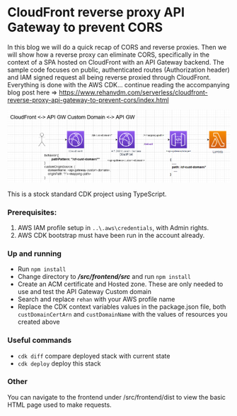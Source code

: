 # CloudFront reverse proxy API Gateway to prevent CORS

In this blog we will do a quick recap of CORS and reverse proxies. Then we will show how a reverse proxy can eliminate
 CORS, specifically in the context of a SPA hosted on CloudFront with an API Gateway backend. The sample code focuses
  on public, authenticated routes (Authorization header) and IAM signed request all being reverse proxied through 
  CloudFront. Everything is done with the AWS CDK... continue reading the accompanying blog post 
  here => https://www.rehanvdm.com/serverless/cloudfront-reverse-proxy-api-gateway-to-prevent-cors/index.html

![CloudFront reverse proxy API Gateway Custom domain](cf_proxy_image.png "CloudFront reverse proxy API Gateway Custom domain")

This is a stock standard CDK project using TypeScript. 

### Prerequisites:
1. AWS IAM profile setup in `..\.aws\credentials`, with Admin rights.
3. AWS CDK bootstrap must have been run in the account already.

### Up and running
 * Run `npm install`
 * Change directory to ***/src/frontend/src*** and run `npm install`
 * Create an ACM certificate and Hosted zone. These are only needed to use and test the API Gateway Custom domain
 * Search and replace `rehan` with your AWS profile name
 * Replace the CDK context variables values in the package.json file, both `custDomainCertArn` and `custDomainName` 
 with the values of resources you created above

### Useful commands
 * `cdk diff`                   compare deployed stack with current state
 * `cdk deploy`                 deploy this stack

### Other
You can navigate to the frontend under /src/frontend/dist to view the basic HTML page used to make requests.